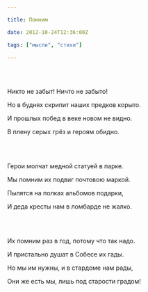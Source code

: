 ```yaml
---

title: Помним

date: 2012-10-24T12:36:00Z

tags: ["мысли", "стихи"]

---
```


<br/><br/>

Никто не забыт! Ничто не забыто!

Но в буднях скрипит наших предков корыто.

И прошлых побед в веке новом не видно.

В плену серых грёз и героям обидно.

<br/><br/>

Герои молчат медной статуей в парке.

Мы помним их подвиг почтовою маркой.

Пылятся на полках альбомов подарки,

И деда кресты нам в ломбарде не жалко.

<br/><br/>

Их помним раз в год, потому что так надо.

И пристально душат в Собесе их гады.

Но мы им нужны, и в стардоме нам рады,

Они же есть мы, лишь под старости градом!